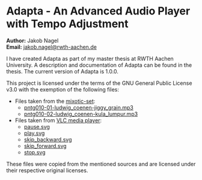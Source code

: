 # Adapta - An Advanced Audio Player with Tempo Adjustment

**Author:** Jakob Nagel<br>
**Email:** jakob.nagel@rwth-aachen.de

I have created Adapta as part of my master thesis at RWTH Aachen University. A
description and documentation of Adapta can be found in the thesis. The current
version of Adapta is 1.0.0.

This project is licensed under the terms of the GNU General Public License v3.0
with the exemption of the following files:
* Files taken from the
  [mixotic-set](http://www.cp.jku.at/datasets/fingerprinting/):
    * [pntg010-01-ludwig_coenen-jiggy_grain.mp3](example/pntg010-01-ludwig_coenen-jiggy_grain.mp3)
    * [pntg010-02-ludwig_coenen-kula_lumpur.mp3](example/pntg010-02-ludwig_coenen-kula_lumpur.mp3)
* Files taken from [VLC media player](https://www.videolan.org/vlc/):
    * [pause.svg](adapta/resources/pause.svg)
    * [play.svg](adapta/resources/play.svg)
    * [skip_backward.svg](adapta/resources/skip_backward.svg)
    * [skip_forward.svg](adapta/resources/skip_forward.svg)
    * [stop.svg](adapta/resources/stop.svg)

These files were copied from the mentioned sources and are licensed under their
respective original licenses.
